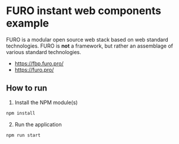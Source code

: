 # FURO instant web components example

FURO is a modular open source web stack based on web standard technologies. 
FURO is **not** a framework, but rather an assemblage of various standard technologies. 

- https://fbp.furo.pro/
- https://furo.pro/


## How to run
1. Install the NPM module(s)
```bash
npm install
```
2. Run the application
```bash
npm run start
```
